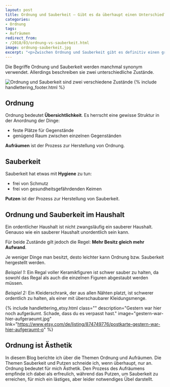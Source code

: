 ```yaml
---
layout: post
title: Ordnung und Sauberkeit – Gibt es da überhaupt einen Unterschied?
categories:
- Ordnung
tags:
- Aufräumen
redirect_from:
- /2018/03/ordnung-vs-sauberkeit.html
image: ordnung-sauberkeit.jpg
excerpt: "<p>Zwischen Ordnung und Sauberkeit gibt es definitiv einen großen Unterschied. Mehr dazu verrate ich dir hier.</p>"
---
```


Die Begriffe Ordnung und Sauberkeit werden manchmal synonym verwendet.
Allerdings beschreiben sie zwei unterschiedliche Zustände.

![Ordnung und Sauberkeit sind zwei verschiedene Zustände]({{site.baseurl}}/assets/img/posts/ordnung-sauberkeit.jpg)
{% include handlettering_footer.html %}

## Ordnung

Ordnung bedeutet **Übersichtlichkeit**.
Es herrscht eine gewisse Struktur in der Anordnung der Dinge:

-   feste Plätze für Gegenstände
-   genügend Raum zwischen einzelnen Gegenständen

**Aufräumen** ist der Prozess zur Herstellung von Ordnung.

## Sauberkeit

Sauberkeit hat etwas mit **Hygiene** zu tun:

-   frei von Schmutz
-   frei von gesundheitsgefährdenden Keimen

**Putzen** ist der Prozess zur Herstellung von Sauberkeit.

## Ordnung und Sauberkeit im Haushalt

Ein ordentlicher Haushalt ist nicht zwangsläufig ein sauberer Haushalt.
Genauso wie ein sauberer Haushalt unordentlich sein kann.

Für beide Zustände gilt jedoch die Regel: **Mehr Besitz gleich mehr
Aufwand**.

Je weniger Dinge man besitzt, desto leichter kann Ordnung bzw.
Sauberkeit hergestellt werden.

*Beispiel 1:*
Ein Regal voller Keramikfiguren ist schwer sauber zu halten, da sowohl
das Regal als auch die einzelnen Figuren abgestaubt werden müssen.

*Beispiel 2:*
Ein Kleiderschrank, der aus allen Nähten platzt, ist schwerer ordentlich
zu halten, als einer mit überschaubarer Kleidungsmenge.

{% include handlettering_etsy.html
  class=""
  description="Gestern war hier noch aufgeräumt. Schade, dass du es verpasst hast."
  image="gestern-war-hier-aufgeraeumt.jpg"
  link="https://www.etsy.com/de/listing/874749776/postkarte-gestern-war-hier-aufgeraumt-o"
%}

## Ordnung ist Ästhetik

In diesem Blog berichte ich über die Themen Ordnung und Aufräumen. Die
Themen Sauberkeit und Putzen schneide ich, wenn überhaupt, nur an.
Ordnung bedeutet für mich Ästhetik. Den Prozess des Aufräumens empfinde
ich dabei als erfreulich, während das Putzen, um Sauberkeit zu
erreichen, für mich ein lästiges, aber leider notwendiges Übel
darstellt.
